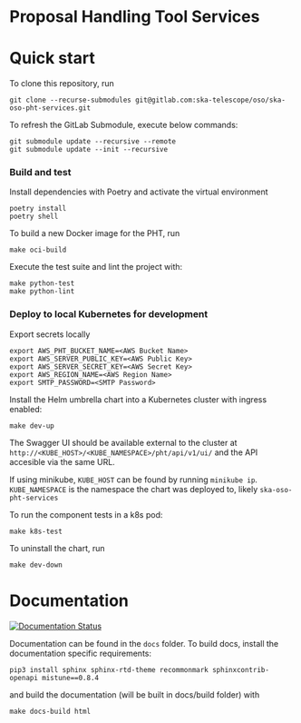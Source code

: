 Proposal Handling Tool Services
================================

# Quick start
To clone this repository, run

```
git clone --recurse-submodules git@gitlab.com:ska-telescope/oso/ska-oso-pht-services.git
```

To refresh the GitLab Submodule, execute below commands:

```
git submodule update --recursive --remote
git submodule update --init --recursive
```

### Build and test

Install dependencies with Poetry and activate the virtual environment

```
poetry install
poetry shell
```

To build a new Docker image for the PHT, run

```
make oci-build
```

Execute the test suite and lint the project with:

```
make python-test
make python-lint
```

### Deploy to local Kubernetes for development
Export secrets locally
```
export AWS_PHT_BUCKET_NAME=<AWS Bucket Name>
export AWS_SERVER_PUBLIC_KEY=<AWS Public Key>
export AWS_SERVER_SECRET_KEY=<AWS Secret Key>
export AWS_REGION_NAME=<AWS Region Name>
export SMTP_PASSWORD=<SMTP Password>
```

Install the Helm umbrella chart into a Kubernetes cluster with ingress enabled:

```
make dev-up
```

The Swagger UI should be available external to the cluster at `http://<KUBE_HOST>/<KUBE_NAMESPACE>/pht/api/v1/ui/` and the API accesible via the same URL.

If using minikube, `KUBE_HOST` can be found by running `minikube ip`. 
`KUBE_NAMESPACE` is the namespace the chart was deployed to, likely `ska-oso-pht-services`

To run the component tests in a k8s pod:

```
make k8s-test
```

To uninstall the chart, run

```
make dev-down
```

# Documentation

[![Documentation Status](https://readthedocs.org/projects/ska-telescope-ska-oso-pht-services/badge/?version=latest)](https://developer.skao.int/projects/ska-oso-pht-services/en/latest/?badge=latest)

Documentation can be found in the ``docs`` folder. To build docs, install the
documentation specific requirements:

```
pip3 install sphinx sphinx-rtd-theme recommonmark sphinxcontrib-openapi mistune==0.8.4
```

and build the documentation (will be built in docs/build folder) with

```
make docs-build html
```
